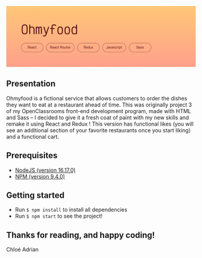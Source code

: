 ![Banner](READMEbanner.jpg)

## Presentation
Ohmyfood is a fictional service that allows customers to order the dishes they want to eat at a restaurant ahead of time. This was originally project 3 of my OpenClassrooms front-end development program, made with HTML and Sass – I decided to give it a fresh coat of paint with my new skills and remake it using React and Redux ! This version has functional likes (you will see an additional section of your favorite restaurants once you start liking) and a functional cart.

## Prerequisites
- [NodeJS (version 16.17.0)](https://nodejs.org/en/)
- [NPM (version 9.4.0)](https://www.npmjs.com/)

## Getting started
- Run `$ npm install` to install all dependencies
- Run `$ npm start` to see the project!

## Thanks for reading, and happy coding!  
Chloé Adrian
